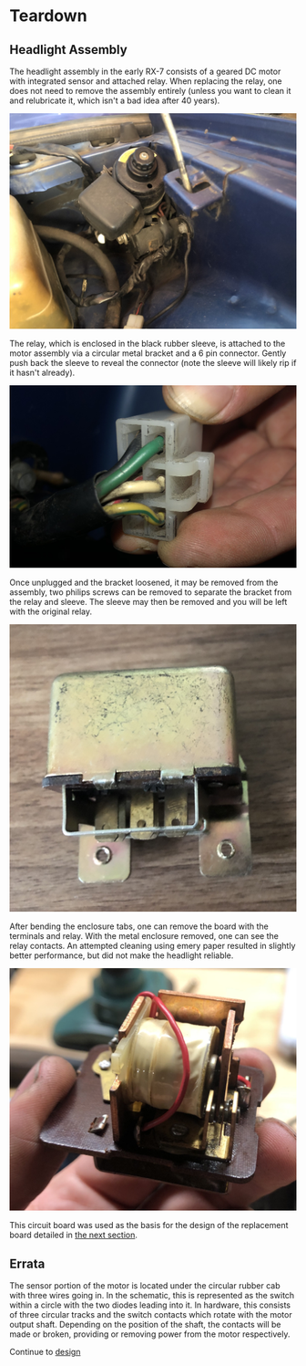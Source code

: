 # Teardown

## Headlight Assembly

The headlight assembly in the early RX-7 consists of a geared DC motor with integrated sensor and attached relay. When replacing the relay, one does not need to remove the assembly entirely (unless you want to clean it and relubricate it, which isn't a bad idea after 40 years).

![headlight assembly](./images/headlight-assembly.jpeg)

The relay, which is enclosed in the black rubber sleeve, is attached to the motor assembly via a circular metal bracket and a 6 pin connector. Gently push back the sleeve to reveal the connector (note the sleeve will likely rip if it hasn't already).

![connector](./images/relay-connector.jpeg)

Once unplugged and the bracket loosened, it may be removed from the assembly, two philips screws can be removed to separate the bracket from the relay and sleeve. The sleeve may then be removed and you will be left with the original relay.

![headlight relay](./images/original-relay.jpeg)

After bending the enclosure tabs, one can remove the board with the terminals and relay. With the metal enclosure removed, one can see the relay contacts. An attempted cleaning using emery paper resulted in slightly better performance, but did not make the headlight reliable.

![headlight relay internals](./images/original-relay-guts.jpeg)

This circuit board was used as the basis for the design of the replacement board detailed in [the next section](./01-design.md).

## Errata

The sensor portion of the motor is located under the circular rubber cab with three wires going in. In the schematic, this is represented as the switch within a circle with the two diodes leading into it. In hardware, this consists of three circular tracks and the switch contacts which rotate with the motor output shaft. Depending on the position of the shaft, the contacts will be made or broken, providing or removing power from the motor respectively.

Continue to [design](./01-design.md)
